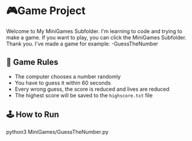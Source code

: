 # 🎮Game Project
Welcome to My MiniGames Subfolder.
I'm learning to code and trying to make a game.
If you want to play, you can click the MiniGames Subfolder. Thank you.
I've made a game for example: -GuessTheNumber

## 📜 Game Rules
- The computer chooses a number randomly
- You have to guess it within 60 seconds
- Every wrong guess, the score is reduced and lives are reduced
- The highest score will be saved to the `highscore.txt` file

## 🕹️ How to Run

python3 MiniGames/GuessTheNumber.py
